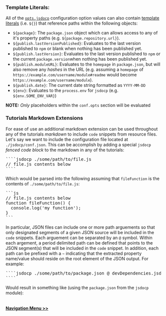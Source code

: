 ### Template Literals:
All of the [`opts.jsdocp`](tutorial-2-conf.html) configuration option values can also contain [template literals](https://developer.mozilla.org/en-US/docs/Web/JavaScript/Reference/Template_literals) (i.e. `${}`) that reference paths within the following objects:
- `${package}`: The `package.json` object which can allows access to any of it's property paths (e.g. `${package.repository.url}`).
- `${publish.lastVersionPublished}`: Evaluates to the last version published to `npm` or blank when nothing has been published yet.
- `${publish.lastVersion}`: Evaluates to the last version published to `npm` or the current `package.version`when nothing has been published yet.
- `${publish.moduleURL}`: Evaluates to the `homepage` in `package.json`, but will also remove any _hashes_ in the URL (e.g. assuming a `homepage` of `https://example.com/username/module#readme` would become `https://example.com/username/module`).
- `${publish.date}`: The current date string formatted as `YYYY-MM-DD`
- `${env}`: Evaluates to the `process.env` for `jsdocp` (e.g. `${env.SOME_ENV_VAR}`)

__NOTE:__ _Only_ placeholders within the `conf.opts` section will be evaluated

### Tutorials Markdown Extensions
For ease of use an additional markdown extension can be used throughout any of the tutorials _markdown_ to include `code` snippets from resource files. Let's say we want to include the configuration file located at `./jsdocp/conf.json`. This can be accomplish by adding a special `jsdocp` _fenced code block_ to the markdown in any of the tutorials:
<pre>
````jsdocp ./some/path/to/file.js
// file.js contents below
````
</pre>
Which would be parsed into the following assuming that `fileFunction` is the contents of `./some/path/to/file.js`:
<pre>
```js
// file.js contents below
function fileFunction() {
  console.log('my function');
}
```
</pre>

In particular, JSON files can include one or more path arguements so that only designated segments of a given JSON source will be included in the `code` snippets. Each arguement can be separated by an `@` symbol. Within each argement, a period delimited path can be defined that points to the JSON segment(s) that will be included in the `code` snippet. In addition, each path can be prefixed with a `~` indicating that the extracted property name/value should reside on the root element of the JSON output. For example:

<pre>
````jsdocp ./some/path/to/package.json @ devDependencies.jsdoc @ devDependencies.minami @ repository.url @~ repository.type @ bugs.nonExistentProperty
````
</pre>

Would result in something like (using the `package.json` from the  `jsdocp` module):

```jsdocp ./package.json @ devDependencies.jsdoc @ devDependencies.minami @ repository.url @~ repository.type @ bugs.nonExistentProperty
```

#### [Navigation Menu >>](tutorial-4-navs.html)